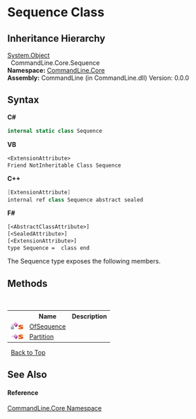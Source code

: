 # Sequence Class
 


## Inheritance Hierarchy
<a href="https://docs.microsoft.com/dotnet/api/system.object" target="_blank">System.Object</a><br />&nbsp;&nbsp;CommandLine.Core.Sequence<br />
**Namespace:**&nbsp;<a href="N_CommandLine_Core">CommandLine.Core</a><br />**Assembly:**&nbsp;CommandLine (in CommandLine.dll) Version: 0.0.0

## Syntax

**C#**<br />
``` C#
internal static class Sequence
```

**VB**<br />
``` VB
<ExtensionAttribute>
Friend NotInheritable Class Sequence
```

**C++**<br />
``` C++
[ExtensionAttribute]
internal ref class Sequence abstract sealed
```

**F#**<br />
``` F#
[<AbstractClassAttribute>]
[<SealedAttribute>]
[<ExtensionAttribute>]
type Sequence =  class end
```

The Sequence type exposes the following members.


## Methods
&nbsp;<table><tr><th></th><th>Name</th><th>Description</th></tr><tr><td>![Private method](media/privmethod.gif "Private method")![Static member](media/static.gif "Static member")</td><td><a href="M_CommandLine_Core_Sequence_OfSequence">OfSequence</a></td><td /></tr><tr><td>![Public method](media/pubmethod.gif "Public method")![Static member](media/static.gif "Static member")</td><td><a href="M_CommandLine_Core_Sequence_Partition">Partition</a></td><td /></tr></table>&nbsp;
<a href="#sequence-class">Back to Top</a>

## See Also


#### Reference
<a href="N_CommandLine_Core">CommandLine.Core Namespace</a><br />